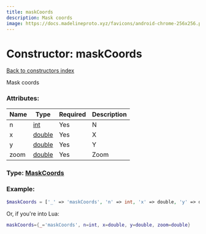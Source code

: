```yaml
---
title: maskCoords
description: Mask coords
image: https://docs.madelineproto.xyz/favicons/android-chrome-256x256.png
---
```

# Constructor: maskCoords  
[Back to constructors index](index.md)



Mask coords

### Attributes:

| Name     |    Type       | Required | Description |
|----------|---------------|----------|-------------|
|n|[int](../types/int.md) | Yes|N|
|x|[double](../types/double.md) | Yes|X|
|y|[double](../types/double.md) | Yes|Y|
|zoom|[double](../types/double.md) | Yes|Zoom|



### Type: [MaskCoords](../types/MaskCoords.md)


### Example:

```php
$maskCoords = ['_' => 'maskCoords', 'n' => int, 'x' => double, 'y' => double, 'zoom' => double];
```  


Or, if you're into Lua:

```lua
maskCoords={_='maskCoords', n=int, x=double, y=double, zoom=double}

```


